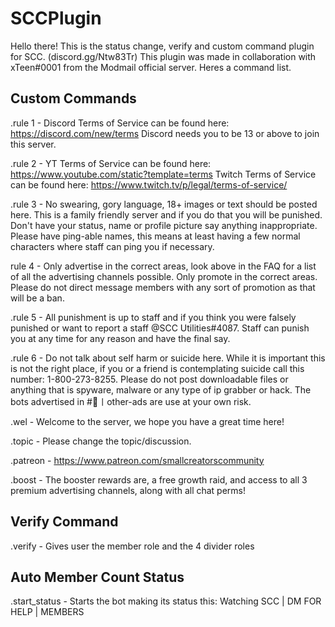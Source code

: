 # SCCPlugin

Hello there! This is the status change, verify and custom command plugin for SCC. (discord.gg/Ntw83Tr)
This plugin was made in collaboration with xTeen#0001 from the Modmail official server.
Heres a command list.

## Custom Commands
.rule 1  -  Discord Terms of Service can be found here: https://discord.com/new/terms Discord needs you to be 13 or above to join this server.

.rule 2  -  YT Terms of Service can be found here: https://www.youtube.com/static?template=terms Twitch Terms of Service can be found here: https://www.twitch.tv/p/legal/terms-of-service/

.rule 3  -  No swearing, gory language, 18+ images or text should be posted here. This is a family friendly server and if you do that you will be punished. Don't have your status, name or profile picture say anything inappropriate. Please have ping-able names, this means at least having a few normal characters where staff can ping you if necessary.

rule 4   -  Only advertise in the correct areas, look above in the FAQ for a list of all the advertising channels possible. Only promote in the correct areas. Please do not direct message members with any sort of promotion as that will be a ban.

.rule 5  -  All punishment is up to staff and if you think you were falsely punished or want to report a staff @SCC Utilities#4087. Staff can punish you at any time for any reason and have the final say.

.rule 6  -  Do not talk about self harm or suicide here. While it is important this is not the right place, if you or a friend is contemplating suicide call this number: 1-800-273-8255. Please do not post downloadable files or anything that is spyware, malware or any type of ip grabber or hack. The bots advertised in #:newspaper:〡other-ads are use at your own risk.

.wel  -  Welcome to the server, we hope you have a great time here!

.topic  -  Please change the topic/discussion.

.patreon  -  https://www.patreon.com/smallcreatorscommunity

.boost  -   The booster rewards are, a free growth raid, and access to all 3 premium advertising channels, along with all chat perms!

## Verify Command

.verify - Gives user the member role and the 4 divider roles

## Auto Member Count Status

.start_status - Starts the bot making its status this: Watching SCC | DM FOR HELP | <membercount> MEMBERS
